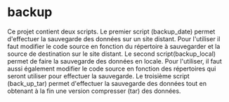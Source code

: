 # backup
Ce projet contient deux scripts.
Le premier script (backup_date) permet d'effectuer la sauvegarde des données sur un site distant. Pour l'utiliser il faut modifier le code source en fonction du répertoire à sauvegarder et la source de destination sur le site distant.
Le second script(backup_local) permet de faire la sauvegarde des données en locale. Pour l'utiliser, il faut aussi également modifier le code source en fonction des répertoires qui seront utiliser pour effectuer la sauvegarde.
Le troisième script (back_up_tar) permet d'effectuer la sauvegarde des données tout en obtenant à la fin une version compresser (tar) des données.
